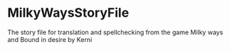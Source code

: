 # MilkyWaysStoryFile
The story file for translation and spellchecking from the game Milky ways and Bound in desire by Kerni
